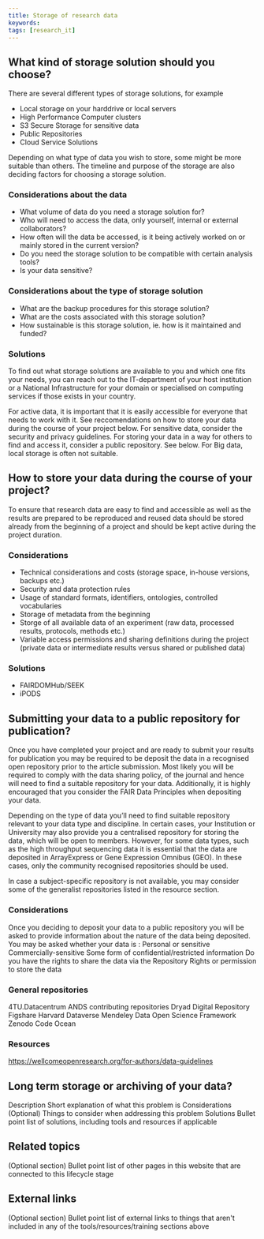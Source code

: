 ```yaml
---
title: Storage of research data
keywords:
tags: [research_it] 
---
```


## What kind of storage solution should you choose?

There are several different types of storage solutions, for example 
* Local storage on your harddrive or local servers
* High Performance Computer clusters
* S3 Secure Storage for sensitive data 
* Public Repositories
* Cloud Service Solutions

Depending on what type of data you wish to store, some might be more suitable than others.
The timeline and purpose of the storage are also deciding factors for choosing
a storage solution.

### Considerations about the data
* What volume of data do you need a storage solution for?
* Who will need to access the data, only yourself, internal or external collaborators?
* How often will the data be accessed, is it being actively worked on or mainly stored in the current version?
* Do you need the storage solution to be compatible with certain analysis tools?
* Is your data sensitive? 

### Considerations about the type of storage solution
* What are the backup procedures for this storage solution?
* What are the costs associated with this storage solution?
* How sustainable is this storage solution, ie. how is it maintained and funded?

### Solutions
To find out what storage solutions are available to you and which one fits your needs, you can reach out to the IT-department of your host institution or a National Infrastructure for your domain or specialised on computing services if those exists in your country.

For active data, it is important that it is easily accessible for everyone that needs to work with it. See reccomendations on how to store your data during the course of your project below.
For sensitive data, consider the security and privacy guidelines.
For storing your data in a way for others to find and access it, consider a public repository. See below.
For Big data, local storage is often not suitable.

## How to store your data during the course of your project?

To ensure that research data are easy to find and accessible as well as the results are prepared to be reproduced and reused data should be stored already from the beginning of a project and should be kept active during the project duration. 

### Considerations
* Technical considerations and costs (storage space, in-house versions, backups etc.)
* Security and data protection rules
* Usage of standard formats, identifiers, ontologies, controlled vocabularies
* Storage of metadata from the beginning 
* Storge of all available data of an experiment (raw data, processed results, protocols, methods etc.)
* Variable access permissions and sharing definitions during the project (private data or intermediate results versus shared or published data)

### Solutions 
* FAIRDOMHub/SEEK
* iPODS


## Submitting your data to a public repository for publication?

Once you have completed your project and are ready to submit your results for publication you may be required to be deposit the data in a recognised open repository prior to the article submission. Most likely you will be required to comply with the data sharing policy, of the journal and hence will need to find a suitable repository for your data. Additionally, it is highly encouraged that you consider the FAIR Data Principles when depositing your data.

Depending on the type of data you’ll need to find suitable repository relevant to your data type and discipline. In certain cases, your Institution or University may also provide you a centralised repository for storing the data, which will be open to members. However, for some data types, such as the high throughput sequencing data it is essential that the data are deposited in ArrayExpress or Gene Expression Omnibus (GEO). In these cases, only the community recognised repositories should be used.

In case a subject-specific repository is not available, you may consider some of the generalist repositories listed in the resource section.

### Considerations
Once you deciding to deposit your data to a public repository you will be asked to provide information about the nature of the data being deposited. You may be asked whether your data is :
  Personal or sensitive
  Commercially-sensitive 
  Some form of confidential/restricted information 
  Do you have the rights to share the data via the Repository
  Rights or permission to store the data 

### General repositories
4TU.Datacentrum
ANDS contributing repositories
Dryad Digital Repository
Figshare
Harvard Dataverse
Mendeley Data
Open Science Framework
Zenodo
Code Ocean 

### Resources
https://wellcomeopenresearch.org/for-authors/data-guidelines


## Long term storage or archiving of your data?
Description
Short explanation of what this problem is
Considerations
(Optional) Things to consider when addressing this problem 
Solutions
Bullet point list of solutions, including tools and resources if applicable

## Related topics
(Optional section)
Bullet point list of other pages in this website that are connected to this lifecycle stage

## External links
(Optional section)
Bullet point list of external links to things that aren't included in any of the tools/resources/training sections above


